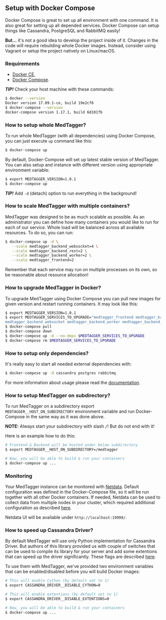 Setup with Docker Compose
-------------------------

Docker Compose is great to set up all environment with one command. It is also great
 for setting up all depended services. Docker Compose can setup things like Cassandra,
 PostgreSQL and RabbitMQ easily!

**But...** it's not a good idea to develop the project inside of it. Changes in the
 code will require rebuilding whole Docker images. Instead, consider using Vagrant
 or setup the project natively on Linux/macOS.

### Requirements

 - [Docker CE](https://www.docker.com/community-edition),
 - [Docker Compose](https://docs.docker.com/compose/install/).

_**TIP!**_ Check your host machine with these commands:

```bash
$ docker --version
Docker version 17.09.1-ce, build 19e2cf6
$ docker-compose --version
docker-compose version 1.17.1, build 6d101fb
```

### How to setup whole MedTagger?

To run whole MedTagger (with all dependencies) using Docker Compose, you can just execute `up` command like this:

```bash
$ docker-compose up
```

By default, Docker-Compose will set up latest stable version of MedTagger. You can also setup and instance
 with different version using appropriate environment variable:

```bash
$ export MEDTAGGER_VERSION=1.0.1
$ docker-compose up
``` 

_**TIP!**_ Add `-d` (detach) option to run everything in the background!

### How to scale MedTagger with multiple containers?

MedTagger was designed to be as much scalable as possible. As an administrator you can define how many
 containers you would like to run for each of our service. Whole load will be balanced across all
 available resources. To do so, you can run:

```bash
$ docker-compose up -d \
   --scale medtagger_backend_websocket=4 \
   --scale medtagger_backend_rest=2 \
   --scale medtagger_backend_worker=2 \
   --scale medtagger_frontend=2
```

Remember that each service may run on multiple processes on its own, so be reasonable about
 resource allocation!

### How to upgrade MedTagger in Docker?

To upgrade MedTagger using Docker Compose you can pull new images for given version and restart running
 containers. It may look like this:

```bash
$ export MEDTAGGER_VERSION=1.0.1
$ export MEDTAGGER_SERVICES_TO_UPGRADE="medtagger_frontend medtagger_backend_rest \
medtagger_backend_websocket medtagger_backend_worker medtagger_backend_database_migrations"
$ docker-compose pull 
$ docker-compose down
$ docker-compose up -d --no-deps $MEDTAGGER_SERVICES_TO_UPGRADE
$ docker-compose rm $MEDTAGGER_SERVICES_TO_UPGRADE
```

### How to setup only dependencies?

It's really easy to start all needed external dependencies with:

```bash
$ docker-compose up -d cassandra postgres rabbitmq
```

For more information about usage please read the [documentation](https://docs.docker.com/compose/).

### How to setup MedTagger on subdirectory?

To run MedTagger on a subdirectory export `MEDTAGGER__HOST_ON_SUBDIRECTORY` environment variable
 and run Docker-Compose in the same way as it was done above.

**NOTE:** Always start your subdirectory with slash `/`! But do not end with it!
 
Here is an example how to do this:

```bash
# Frontend & Backend will be hosted under below subdirectory
$ export MEDTAGGER__HOST_ON_SUBDIRECTORY=/medtagger

# Now, you will be able to build & run your containers
$ docker-compose up ...
```

### Monitoring

Your MedTagger instance can be monitored with [Netdata](https://docs.netdata.cloud).
 Default configuration was defined in the Docker-Compose file, so it will be run
 together with all other Docker containers. If needed, Netdata can be used to collect
 data from multiple nodes in your cluster, which required additional configuration
 as described [here](https://docs.netdata.cloud/streaming/#monitoring-ephemeral-nodes).

Netdata UI will be available under `http://localhost:19999/`.

### How to speed up Cassandra Driver?

By default MedTagger will use only Python implementation for Cassandra Driver. But authors of this
 library provided us with couple of switches that can be used to compile its library for your
 server and add some extentions that can speed up the driver significantly. These flags are
 described [here](https://github.com/datastax/python-driver/blob/master/docs/installation.rst#optional-non-python-dependencies).

To use them with MedTagger, we've provided two environment variables that can be enabled/disabled
 before you will build Docker images:

```bash
# This will enable Cython (by default set to 1)
$ export CASSANDRA_DRIVER__DISABLE_CYTHON=0

# This will enable extentions (by default set to 1)
$ export CASSANDRA_DRIVER__DISABLE_EXTENTIONS=0

# Now, you will be able to build & run your containers
$ docker-compose up ...
```
